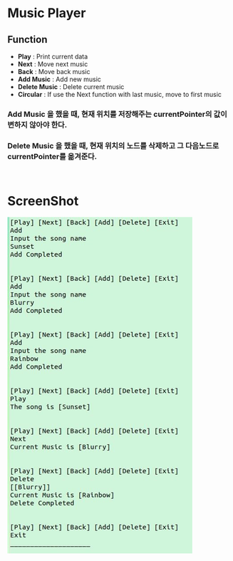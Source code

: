 # Music Player

## Function

*  **Play** : Print current data
*  **Next** : Move next music
*  **Back** : Move back music
*  **Add Music** : Add new music 
*  **Delete Music** : Delete current music
*  **Circular** : If use the Next function with last music, move to first music



### Add Music 을 했을 때, 현재 위치를 저장해주는 currentPointer의 값이 변하지 않아야 한다.
### Delete Music 을 했을 때, 현재 위치의 노드를 삭제하고 그 다음노드로 currentPointer를 옮겨준다.  

<br/>

# ScreenShot  
![Run](./image/music_player.png)
